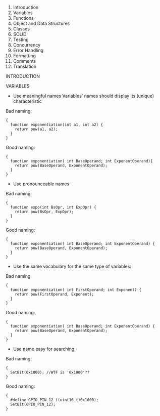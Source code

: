 1. Introduction
2. Variables
3. Functions
4. Object and Data Structures
5. Classes
6. SOLID
7. Testing
8. Concurrency
9. Error Handling
10. Formatting
11. Comments
12. Translation

INTRODUCTION

VARIABLES
- Use meaningful names
Variables' names should display its (unique) characteristic

Bad naming:

```
{
  function exponentiation(int a1, int a2) {
    return pow(a1, a2);
  }
}    
```

Good naming:

```
{
  function exponentiation( int BaseOperand; int ExponentOperand){
    return pow(BaseOperand, ExponentOperand);
  }
}
```

- Use pronounceable names

Bad naming:

```
{
  function expo(int BsOpr, int ExpOpr) {
    return pow(BsOpr, ExpOpr);
  }
}
```  

Good naming:

```
{
  function exponentiation( int BaseOperand; int ExponentOperand) {
    return pow(BaseOperand, ExponentOperand);
  }
}
```

- Use the same vocabulary for the same type of variables:

Bad naming

```
{
  function exponentiation( int FirstOperand; int Exponent) {
    return pow(FirstOperand, Exponent);
  }
}
```

Good naming:

```
{
  function exponentiation( int BaseOperand; int ExponentOperand) {
    return pow(BaseOperand, ExponentOperand);
  }
}
```

- Use name easy for searching;

Bad naming:

```
{
  SetBit(0x1000); //WTF is '0x1000'??
}
```

Good naming:

```
{
  #define GPIO_PIN_12 ((uint16_t)0x1000);
  SetBit(GPIO_PIN_12);
}
```
